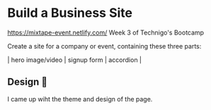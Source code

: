 # Build a Business Site

https://mixtape-event.netlify.com/
Week 3 of Technigo's Bootcamp

Create a site for a company or event, containing these three parts:

| hero image/video | signup form | accordion |


## Design 🎨

I came up wiht the theme and design of the page.
